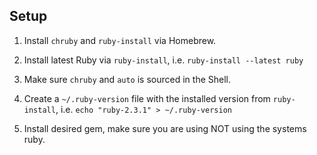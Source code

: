 ## Setup

1. Install `chruby` and `ruby-install` via Homebrew.

2. Install latest Ruby via `ruby-install`, i.e. `ruby-install --latest ruby`

3. Make sure `chruby` and `auto` is sourced in the Shell.

4. Create a `~/.ruby-version` file with the installed version from `ruby-install`, i.e. `echo "ruby-2.3.1" > ~/.ruby-version`

5. Install desired gem, make sure you are using NOT using the systems ruby.

